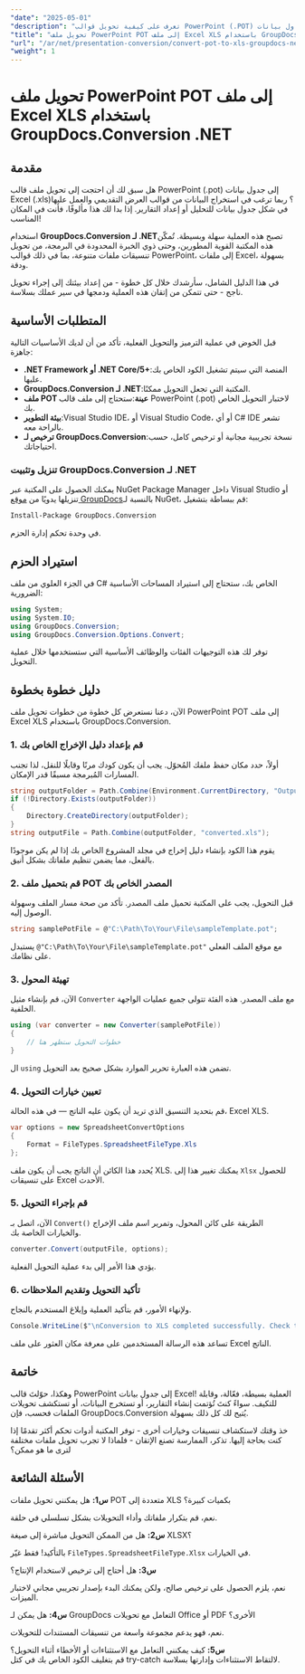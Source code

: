 ```yaml
---
"date": "2025-05-01"
"description": "تعرف على كيفية تحويل قوالب PowerPoint (.POT) إلى جداول بيانات Excel (.XLS) بسلاسة باستخدام واجهة برمجة التطبيقات GroupDocs.Conversion القوية في .NET."
"title": "تحويل ملف PowerPoint POT إلى ملف Excel XLS باستخدام GroupDocs.Conversion .NET"
"url": "/ar/net/presentation-conversion/convert-pot-to-xls-groupdocs-net/"
"weight": 1
---
```


# تحويل ملف PowerPoint POT إلى ملف Excel XLS باستخدام GroupDocs.Conversion .NET

## مقدمة

هل سبق لك أن احتجت إلى تحويل ملف قالب PowerPoint (.pot) إلى جدول بيانات Excel (.xls)؟ ربما ترغب في استخراج البيانات من قوالب العرض التقديمي والعمل عليها في شكل جدول بيانات للتحليل أو إعداد التقارير. إذا بدا لك هذا مألوفًا، فأنت في المكان المناسب! 

استخدام **GroupDocs.Conversion لـ .NET**تصبح هذه العملية سهلة وبسيطة. تُمكّن هذه المكتبة القوية المطورين، وحتى ذوي الخبرة المحدودة في البرمجة، من تحويل تنسيقات ملفات متنوعة، بما في ذلك قوالب PowerPoint، إلى ملفات Excel، بسهولة ودقة.

في هذا الدليل الشامل، سأرشدك خلال كل خطوة - من إعداد بيئتك إلى إجراء تحويل ناجح - حتى تتمكن من إتقان هذه العملية ودمجها في سير عملك بسلاسة.

## المتطلبات الأساسية

قبل الخوض في عملية الترميز والتحويل الفعلية، تأكد من أن لديك الأساسيات التالية جاهزة:

- **.NET Framework أو .NET Core/5+**:المنصة التي سيتم تشغيل الكود الخاص بك عليها.
- **GroupDocs.Conversion لـ .NET**:المكتبة التي تجعل التحويل ممكنًا.
- **ملف POT عينة**:ستحتاج إلى ملف قالب PowerPoint (.pot) لاختبار التحويل الخاص بك.
- **بيئة التطوير**:Visual Studio IDE، أو Visual Studio Code، أو أي C# IDE تشعر بالراحة معه.
- **ترخيص لـ GroupDocs.Conversion**:نسخة تجريبية مجانية أو ترخيص كامل، حسب احتياجاتك.

### تنزيل وتثبيت GroupDocs.Conversion لـ .NET

يمكنك الحصول على المكتبة عبر NuGet Package Manager داخل Visual Studio أو تنزيلها يدويًا من [موقع GroupDocs](https://releases.groupdocs.com/conversion/net/)بالنسبة لـ NuGet، قم ببساطة بتشغيل:

```bash
Install-Package GroupDocs.Conversion
```

في وحدة تحكم إدارة الحزم.

## استيراد الحزم

في الجزء العلوي من ملف C# الخاص بك، ستحتاج إلى استيراد المساحات الأساسية الضرورية:

```csharp
using System;
using System.IO;
using GroupDocs.Conversion;
using GroupDocs.Conversion.Options.Convert;
```

توفر لك هذه التوجيهات الفئات والوظائف الأساسية التي ستستخدمها خلال عملية التحويل.

## دليل خطوة بخطوة

الآن، دعنا نستعرض كل خطوة من خطوات تحويل ملف PowerPoint POT إلى ملف Excel XLS باستخدام GroupDocs.Conversion.

### 1. قم بإعداد دليل الإخراج الخاص بك

أولاً، حدد مكان حفظ ملفك المُحوّل. يجب أن يكون كودك مرنًا وقابلًا للنقل، لذا تجنب المسارات المُبرمجة مسبقًا قدر الإمكان.

```csharp
string outputFolder = Path.Combine(Environment.CurrentDirectory, "Output");
if (!Directory.Exists(outputFolder))
{
    Directory.CreateDirectory(outputFolder);
}
string outputFile = Path.Combine(outputFolder, "converted.xls");
```

يقوم هذا الكود بإنشاء دليل إخراج في مجلد المشروع الخاص بك إذا لم يكن موجودًا بالفعل، مما يضمن تنظيم ملفاتك بشكل أنيق.

### 2. قم بتحميل ملف POT المصدر الخاص بك

قبل التحويل، يجب على المكتبة تحميل ملف المصدر. تأكد من صحة مسار الملف وسهولة الوصول إليه.

```csharp
string samplePotFile = @"C:\Path\To\Your\File\sampleTemplate.pot";
```

يستبدل `@"C:\Path\To\Your\File\sampleTemplate.pot"` مع موقع الملف الفعلي على نظامك.

### 3. تهيئة المحول

الآن، قم بإنشاء مثيل `Converter` مع ملف المصدر. هذه الفئة تتولى جميع عمليات الواجهة الخلفية.

```csharp
using (var converter = new Converter(samplePotFile))
{
    // خطوات التحويل ستظهر هنا
}
```

ال `using` تضمن هذه العبارة تحرير الموارد بشكل صحيح بعد التحويل.

### 4. تعيين خيارات التحويل

قم بتحديد التنسيق الذي تريد أن يكون عليه الناتج — في هذه الحالة، Excel XLS.

```csharp
var options = new SpreadsheetConvertOptions
{
    Format = FileTypes.SpreadsheetFileType.Xls
};
```

يُحدد هذا الكائن أن الناتج يجب أن يكون ملف XLS. يمكنك تغيير هذا إلى `Xlsx` للحصول على تنسيقات Excel الأحدث.

### 5. قم بإجراء التحويل

الآن، اتصل بـ `Convert()` الطريقة على كائن المحول، وتمرير اسم ملف الإخراج والخيارات الخاصة بك.

```csharp
converter.Convert(outputFile, options);
```

يؤدي هذا الأمر إلى بدء عملية التحويل الفعلية.

### 6. تأكيد التحويل وتقديم الملاحظات

ولإنهاء الأمور، قم بتأكيد العملية وإبلاغ المستخدم بالنجاح.

```csharp
Console.WriteLine($"\nConversion to XLS completed successfully. Check the output in {outputFolder}");
```

تساعد هذه الرسالة المستخدمين على معرفة مكان العثور على ملف Excel الناتج.

## خاتمة

وهكذا، حوّلتَ قالب PowerPoint إلى جدول بيانات Excel! العملية بسيطة، فعّالة، وقابلة للتكيف. سواءً كنتَ تُؤتمت إنشاء التقارير، أو تستخرج البيانات، أو تستكشف تحويلات الملفات فحسب، فإن GroupDocs.Conversion يُتيح لك كل ذلك بسهولة.

خذ وقتك لاستكشاف تنسيقات وخيارات أخرى - توفر المكتبة أدوات تحكم أكثر تقدمًا إذا كنت بحاجة إليها. تذكر، الممارسة تصنع الإتقان - فلماذا لا تجرب تحويل ملفات مختلفة لترى ما هو ممكن؟

## الأسئلة الشائعة

**س1:** هل يمكنني تحويل ملفات POT متعددة إلى XLS بكميات كبيرة؟  

نعم، قم بتكرار ملفاتك وأداء التحويلات بشكل تسلسلي في حلقة.

**س2:** هل من الممكن التحويل مباشرة إلى صيغة XLSX؟  

بالتأكيد! فقط غيّر `FileTypes.SpreadsheetFileType.Xlsx` في الخيارات.

**س3:** هل أحتاج إلى ترخيص لاستخدام الإنتاج؟  

نعم، يلزم الحصول على ترخيص صالح، ولكن يمكنك البدء بإصدار تجريبي مجاني لاختبار الميزات.

**س4:** هل يمكن لـ GroupDocs التعامل مع تحويلات Office أو PDF الأخرى؟  

نعم، فهو يدعم مجموعة واسعة من تنسيقات المستندات للتحويلات.

**س5:** كيف يمكنني التعامل مع الاستثناءات أو الأخطاء أثناء التحويل؟  
قم بتغليف الكود الخاص بك في كتل try-catch لالتقاط الاستثناءات وإدارتها بسلاسة.